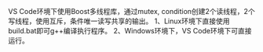 VS Code环境下使用Boost多线程库，通过mutex, condition创建2个读线程，2个写线程，使用互斥，条件唯一读写共享的输出。
1、Linux环境下直接使用build.bat即可g++编译执行程序。
2、Windows环境下，VS Code环境下可直接运行。
